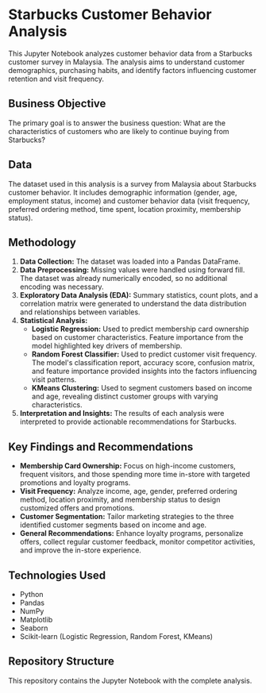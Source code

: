 # Starbucks Customer Behavior Analysis

This Jupyter Notebook analyzes customer behavior data from a Starbucks customer survey in Malaysia.  The analysis aims to understand customer demographics, purchasing habits, and identify factors influencing customer retention and visit frequency.

## Business Objective

The primary goal is to answer the business question: What are the characteristics of customers who are likely to continue buying from Starbucks?

## Data

The dataset used in this analysis is a survey from Malaysia about Starbucks customer behavior.  It includes demographic information (gender, age, employment status, income) and customer behavior data (visit frequency, preferred ordering method, time spent, location proximity, membership status).

## Methodology

1. **Data Collection:** The dataset was loaded into a Pandas DataFrame.
2. **Data Preprocessing:** Missing values were handled using forward fill.  The dataset was already numerically encoded, so no additional encoding was necessary.
3. **Exploratory Data Analysis (EDA):** Summary statistics, count plots, and a correlation matrix were generated to understand the data distribution and relationships between variables.
4. **Statistical Analysis:**
    * **Logistic Regression:** Used to predict membership card ownership based on customer characteristics. Feature importance from the model highlighted key drivers of membership.
    * **Random Forest Classifier:** Used to predict customer visit frequency. The model's classification report, accuracy score, confusion matrix, and feature importance provided insights into the factors influencing visit patterns.
    * **KMeans Clustering:** Used to segment customers based on income and age, revealing distinct customer groups with varying characteristics.
5. **Interpretation and Insights:** The results of each analysis were interpreted to provide actionable recommendations for Starbucks.

## Key Findings and Recommendations

* **Membership Card Ownership:** Focus on high-income customers, frequent visitors, and those spending more time in-store with targeted promotions and loyalty programs.
* **Visit Frequency:** Analyze income, age, gender, preferred ordering method, location proximity, and membership status to design customized offers and promotions.
* **Customer Segmentation:** Tailor marketing strategies to the three identified customer segments based on income and age.
* **General Recommendations:** Enhance loyalty programs, personalize offers, collect regular customer feedback, monitor competitor activities, and improve the in-store experience.

## Technologies Used

* Python
* Pandas
* NumPy
* Matplotlib
* Seaborn
* Scikit-learn (Logistic Regression, Random Forest, KMeans)

## Repository Structure

This repository contains the Jupyter Notebook with the complete analysis.
